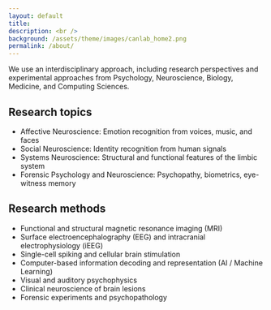 ```yaml
---
layout: default
title:
description: <br />
background: /assets/theme/images/canlab_home2.png
permalink: /about/
---
```


We use an interdisciplinary approach, including research perspectives and
experimental approaches from Psychology, Neuroscience, Biology, Medicine, and
Computing Sciences.

## Research topics

* Affective Neuroscience: Emotion recognition from voices, music, and faces
* Social Neuroscience: Identity recognition from human signals
* Systems Neuroscience: Structural and functional features of the limbic system
* Forensic Psychology and Neuroscience: Psychopathy, biometrics, eye-witness memory

## Research methods

* Functional and structural magnetic resonance imaging (MRI)
* Surface electroencephalography (EEG) and intracranial electrophysiology (iEEG)
* Single-cell spiking and cellular brain stimulation
* Computer-based information decoding and representation (AI / Machine Learning)
* Visual and auditory psychophysics
* Clinical neuroscience of brain lesions
* Forensic experiments and psychopathology
